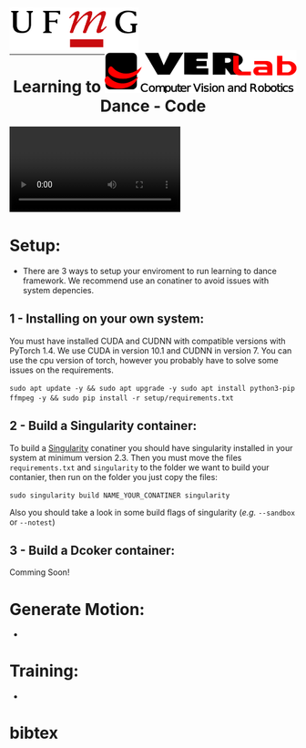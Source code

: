 <link rel="stylesheet" type="./docs/assets/style.css" media="all" href="URL" />

<img align="left" width="auto" height="75" src="./docs/assets/ufmg.png">
<img align="right" width="auto" height="75" src="./docs/assets/verlab.png">
<br/>
<br/>
<br/>
<br/>
<hr>

<h1 align="center"> <b>Learning to Dance - Code </b></h1>

<video align="center" width="auto" controls>
  <source src="./docs/assets/learning_to_dance.mp4" type="video/mp4">
</video>


# Setup:

* There are 3 ways to setup your enviroment to run learning to dance framework. We recommend use an conatiner to avoid issues with system depencies.
## 1 - Installing on your own system:
  You must have installed CUDA and CUDNN with compatible versions with PyTorch 1.4. We use CUDA in version 10.1 and CUDNN in version 7. You can use the cpu version of torch, however you probably have to solve some issues on the requirements.

  ```sudo apt update -y && sudo apt upgrade -y sudo apt install python3-pip ffmpeg -y && sudo pip install -r setup/requirements.txt```
## 2 - Build a Singularity container:
  To build a [Singularity](https://sylabs.io/docs/) conatiner you should have singularity installed in your system at minimum version 2.3. Then you must move the files ```requirements.txt``` and ```singularity``` to the folder we want to build your contanier, then run on the folder you just copy the files:

  ```sudo singularity build NAME_YOUR_CONATINER singularity```

  Also you should take a look in some build flags of singularity (_e.g._ ```--sandbox``` or ```--notest```)

## 3 - Build a Dcoker container:

  Comming Soon!

# Generate Motion:

* 

# Training:

* 

# bibtex